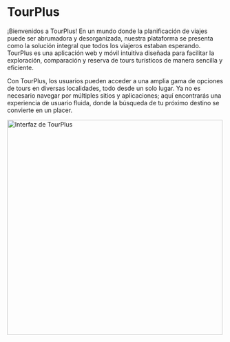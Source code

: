 # TourPlus

¡Bienvenidos a TourPlus! En un mundo donde la planificación de viajes puede ser abrumadora y desorganizada, nuestra
plataforma se presenta como la solución integral que todos los viajeros estaban esperando. TourPlus es una aplicación
web y móvil intuitiva diseñada para facilitar la exploración, comparación y reserva de tours turísticos de manera
sencilla y eficiente.

Con TourPlus, los usuarios pueden acceder a una amplia gama de opciones de tours en diversas localidades, todo desde un
solo lugar. Ya no es necesario navegar por múltiples sitios y aplicaciones; aquí encontrarás una experiencia de usuario
fluida, donde la búsqueda de tu próximo destino se convierte en un placer.


<img src="https://raw.githubusercontent.com/JhonChilo/BackendTourPlus/main/DALL%C2%B7E%202024-09-29%2022.01.22%20-%20A%20high-quality%2C%20less%20modern%20but%20elegant%20app%20interface%20design%20for%20a%20tour%20reservation%20application%20named%20'TourPlus'.%20The%20design%20should%20have%20a%20vintage%20tro.webp" alt="Interfaz de TourPlus" width="500"/>

